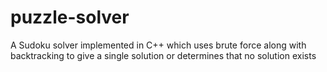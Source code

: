 # puzzle-solver
A Sudoku solver implemented in C++ which uses brute force along with backtracking to give a single solution or determines that no solution exists
